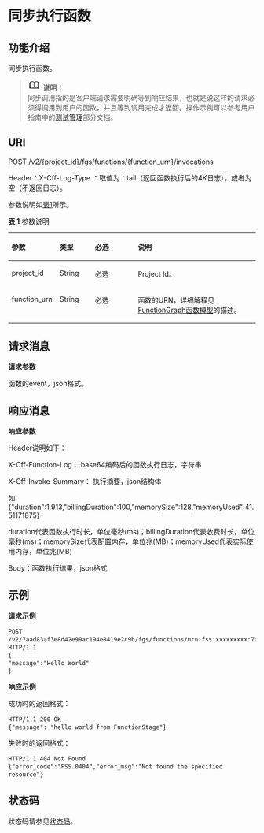 # 同步执行函数<a name="ZH-CN_TOPIC_0115410486"></a>

## 功能介绍<a name="section52406094"></a>

同步执行函数。

>![](public_sys-resources/icon-note.gif) **说明：**   
>同步调用指的是客户端请求需要明确等到响应结果，也就是说这样的请求必须得调用到用户的函数，并且等到调用完成才返回。操作示例可以参考用户指南中的[测试管理](https://support.huaweicloud.com/usermanual-functiongraph/functiongraph_01_0302.html)部分文档。  

## URI<a name="section1892800"></a>

POST /v2/\{project\_id\}/fgs/functions/\{function\_urn\}/invocations

Header：X-Cff-Log-Type ：取值为：tail（返回函数执行后的4K日志），或者为空（不返回日志）。

参数说明如[表1](#d0e8270)所示。

**表 1**  参数说明

<a name="d0e8270"></a>
<table><thead align="left"><tr id="row9028226"><th class="cellrowborder" valign="top" width="19.388061193880613%" id="mcps1.2.5.1.1"><p id="p60197675"><a name="p60197675"></a><a name="p60197675"></a>参数</p>
</th>
<th class="cellrowborder" valign="top" width="14.288571142885711%" id="mcps1.2.5.1.2"><p id="p44173468"><a name="p44173468"></a><a name="p44173468"></a>类型</p>
</th>
<th class="cellrowborder" valign="top" width="17.348265173482652%" id="mcps1.2.5.1.3"><p id="p21281150"><a name="p21281150"></a><a name="p21281150"></a>必选</p>
</th>
<th class="cellrowborder" valign="top" width="48.97510248975102%" id="mcps1.2.5.1.4"><p id="p46051576"><a name="p46051576"></a><a name="p46051576"></a>说明</p>
</th>
</tr>
</thead>
<tbody><tr id="row39190195"><td class="cellrowborder" valign="top" width="19.388061193880613%" headers="mcps1.2.5.1.1 "><p id="p20289239"><a name="p20289239"></a><a name="p20289239"></a>project_id</p>
</td>
<td class="cellrowborder" valign="top" width="14.288571142885711%" headers="mcps1.2.5.1.2 "><p id="p32815626"><a name="p32815626"></a><a name="p32815626"></a>String</p>
</td>
<td class="cellrowborder" valign="top" width="17.348265173482652%" headers="mcps1.2.5.1.3 "><p id="p40820087"><a name="p40820087"></a><a name="p40820087"></a>必选</p>
</td>
<td class="cellrowborder" valign="top" width="48.97510248975102%" headers="mcps1.2.5.1.4 "><p id="p18092740"><a name="p18092740"></a><a name="p18092740"></a>Project Id。</p>
</td>
</tr>
<tr id="row28616934"><td class="cellrowborder" valign="top" width="19.388061193880613%" headers="mcps1.2.5.1.1 "><p id="p36270311"><a name="p36270311"></a><a name="p36270311"></a>function_urn</p>
</td>
<td class="cellrowborder" valign="top" width="14.288571142885711%" headers="mcps1.2.5.1.2 "><p id="p52214044"><a name="p52214044"></a><a name="p52214044"></a>String</p>
</td>
<td class="cellrowborder" valign="top" width="17.348265173482652%" headers="mcps1.2.5.1.3 "><p id="p1479149"><a name="p1479149"></a><a name="p1479149"></a>必选</p>
</td>
<td class="cellrowborder" valign="top" width="48.97510248975102%" headers="mcps1.2.5.1.4 "><p id="p52702276"><a name="p52702276"></a><a name="p52702276"></a>函数的URN，详细解释见<a href="FunctionGraph函数模型.md">FunctionGraph函数模型</a>的描述。</p>
</td>
</tr>
</tbody>
</table>

## 请求消息<a name="section17035201"></a>

**请求参数**

函数的event，json格式。

## 响应消息<a name="section19099082"></a>

**响应参数**

Header说明如下：

X-Cff-Function-Log： base64编码后的函数执行日志，字符串

X-Cff-Invoke-Summary： 执行摘要，json结构体

如 \{"duration":1.913,"billingDuration":100,"memorySize":128,"memoryUsed":41.51171875\}

duration代表函数执行时长，单位毫秒\(ms\)；billingDuration代表收费时长，单位毫秒\(ms\)；memorySize代表配置内存，单位兆\(MB\)；memoryUsed代表实际使用内存，单位兆\(MB\)

Body：函数执行结果，json格式

## 示例<a name="section10372153181010"></a>

**请求示例**

```
POST /v2/7aad83af3e8d42e99ac194e8419e2c9b/fgs/functions/urn:fss:xxxxxxxxx:7aad83af3e8d42e99ac194e8419e2c9b:function:default:test:latest/invocations HTTP/1.1 
{ 
"message":"Hello World" 
}
```

**响应示例**

成功时的返回格式：

```
HTTP/1.1 200 OK
{"message": "hello world from FunctionStage"}
```

失败时的返回格式：

```
HTTP/1.1 404 Not Found
{"error_code":"FSS.0404","error_msg":"Not found the specified resource"}
```

## 状态码<a name="section37674012"></a>

状态码请参见[状态码](状态码.md)。

